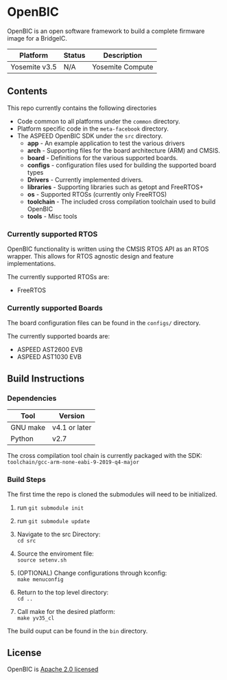 # OpenBIC

OpenBIC is an open software framework to build a complete firmware image for a BridgeIC.

| Platform | Status | Description |
|-------|--------|-------------|
Yosemite v3.5 | N/A | Yosemite Compute

## Contents

This repo currently contains the following directories 
* Code common to all platforms under the `common` directory.
* Platform specific code in the `meta-facebook` directory.
* The ASPEED OpenBIC SDK under the `src` directory.
  * **app** - An example application to test the various drivers
  * **arch** - Supporting files for the board architecture (ARM) and CMSIS.
  * **board** - Definitions for the various supported boards.
  * **configs** - configuration files used for building the supported board types
  * **Drivers** - Currently implemented drivers.
  * **libraries** - Supporting libraries such as getopt and FreeRTOS+
  * **os** - Supported RTOSs (currently only FreeRTOS)
  * **toolchain** - The included cross compilation toolchain used to build OpenBIC
  * **tools** - Misc tools

### Currently supported RTOS
OpenBIC functionality is written using the CMSIS RTOS API as an RTOS wrapper. This allows for RTOS agnostic design and feature implementations.

The currently supported RTOSs are:
* FreeRTOS

### Currently supported Boards
The board configuration files can be found in the `configs/` directory.

The currently supported boards are:
* ASPEED AST2600 EVB
* ASPEED AST1030 EVB

## Build Instructions

### Dependencies

| Tool | Version |
|------|---------|
GNU make | v4.1 or later
Python | v2.7

The cross compilation tool chain is currently packaged with the SDK: \
`toolchain/gcc-arm-none-eabi-9-2019-q4-major`

### Build Steps

The first time the repo is cloned the submodules will need to be initialized.
1. run `git submodule init`
2. run `git submodule update`

1. Navigate to the src Directory: \
`cd src`
2. Source the enviroment file: \
`source setenv.sh`
3. (OPTIONAL) Change configurations through kconfig: \
`make menuconfig`
4. Return to the top level directory: \
`cd ..`
5. Call make for the desired platform: \
`make yv35_cl`

The build ouput can be found in the `bin` directory.

## License

OpenBIC is [Apache 2.0 licensed](https://github.com/facebookincubator/OpenBIC/blob/main/LICENSE)
